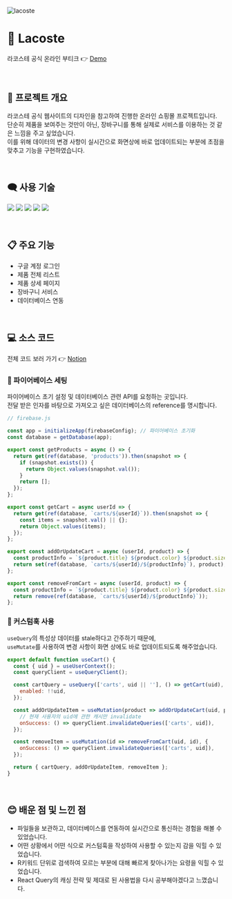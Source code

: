 ![lacoste](https://user-images.githubusercontent.com/110226567/217969068-c8139fb6-46b8-48cb-b451-e3e480a4d62a.png)

# 🐊 Lacoste

라코스테 공식 온라인 부티크 👉 [Demo](https://jone-lacoste.netlify.app)

<br />

## 📢 프로젝트 개요

라코스테 공식 웹사이트의 디자인을 참고하여 진행한 온라인 쇼핑몰 프로젝트입니다.<br />
단순히 제품을 보여주는 것만이 아닌, 장바구니를 통해 실제로 서비스를 이용하는 것 같은 느낌을 주고 싶었습니다.<br />
이를 위해 데이터의 변경 사항이 실시간으로 화면상에 바로 업데이트되는 부분에 초점을 맞추고 기능을 구현하였습니다.

<br />

## 🗨️ 사용 기술

<p>
  <img src="https://img.shields.io/badge/React-61DAFB?style=flat-square&logo=React&logoColor=black"/>
  <img src="https://img.shields.io/badge/React Router-CA4245?style=flat-square&logo=ReactRouter&logoColor=white"/>
  <img src="https://img.shields.io/badge/React Query-FF4154?style=flat-square&logo=ReactQuery&logoColor=white"/>
  <img src="https://img.shields.io/badge/Tailwind-06B6D4?style=flat-square&logo=TailwindCSS&logoColor=white"/>
  <img src="https://img.shields.io/badge/Firebase-FFCA28?style=flat-square&logo=Firebase&logoColor=white"/>
</p>

<br />

## 📋 주요 기능

- 구글 계정 로그인
- 제품 전체 리스트
- 제품 상세 페이지
- 장바구니 서비스
- 데이터베이스 연동

<br />

## 💻 소스 코드

전체 코드 보러 가기 👉 [Notion](https://imjone.notion.site/Lacoste-9d78c5adf550498580463c0f9d0d82eb?pvs=4)

### 📍 파이어베이스 세팅

파이어베이스 초기 설정 및 데이터베이스 관련 API를 요청하는 곳입니다.<br />
전달 받은 인자를 바탕으로 가져오고 싶은 데이터베이스의 reference를 명시합니다.

```javascript
// firebase.js

const app = initializeApp(firebaseConfig); // 파이어베이스 초기화
const database = getDatabase(app);

export const getProducts = async () => {
  return get(ref(database, 'products')).then(snapshot => {
    if (snapshot.exists()) {
      return Object.values(snapshot.val());
    }
    return [];
  });
};

export const getCart = async userId => {
  return get(ref(database, `carts/${userId}`)).then(snapshot => {
    const items = snapshot.val() || {};
    return Object.values(items);
  });
};

export const addOrUpdateCart = async (userId, product) => {
  const productInfo = `${product.title} ${product.color} ${product.size}`;
  return set(ref(database, `carts/${userId}/${productInfo}`), product);
};

export const removeFromCart = async (userId, product) => {
  const productInfo = `${product.title} ${product.color} ${product.size}`;
  return remove(ref(database, `carts/${userId}/${productInfo}`));
};
```

### 📍 커스텀훅 사용

`useQuery`의 특성상 데이터를 stale하다고 간주하기 때문에,<br />
`useMutate`를 사용하여 변경 사항이 화면 상에도 바로 업데이트되도록 해주었습니다.

```javascript
export default function useCart() {
  const { uid } = useUserContext();
  const queryClient = useQueryClient();

  const cartQuery = useQuery(['carts', uid || ''], () => getCart(uid), {
    enabled: !!uid,
  });

  const addOrUpdateItem = useMutation(product => addOrUpdateCart(uid, product), {
    // 현재 사용자의 uid에 관한 캐시만 invalidate
    onSuccess: () => queryClient.invalidateQueries(['carts', uid]),
  });

  const removeItem = useMutation(id => removeFromCart(uid, id), {
    onSuccess: () => queryClient.invalidateQueries(['carts', uid]),
  });

  return { cartQuery, addOrUpdateItem, removeItem };
}
```

<br />

## 😊 배운 점 및 느낀 점

- 파일들을 보관하고, 데이터베이스를 연동하여 실시간으로 통신하는 경험을 해볼 수 있었습니다.
- 어떤 상황에서 어떤 식으로 커스텀훅을 작성하여 사용할 수 있는지 감을 익힐 수 있었습니다.
- R키워드 단위로 검색하여 모르는 부분에 대해 빠르게 찾아나가는 요령을 익힐 수 있었습니다.
- React Query의 캐싱 전략 및 제대로 된 사용법을 다시 공부해야겠다고 느꼈습니다.
